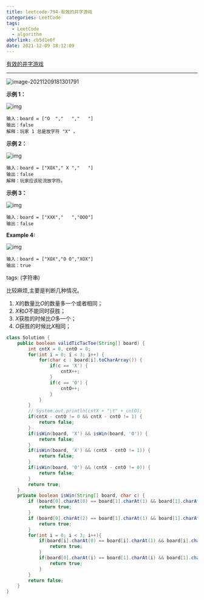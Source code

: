 ```yaml
---
title: leetcode-794-有效的井字游戏
categories: LeetCode
tags:
  - LeetCode
  - algorithm
abbrlink: cb5d1e0f
date: 2021-12-09 18:12:09
---
```


[有效的井字游戏](https://leetcode-cn.com/problems/valid-tic-tac-toe-state/)

<hr/>

![image-20211209181301791](https://gitee.com/cao_ziqiang/img/raw/master/20211209181301.png)

**示例 1：**

![img](https://gitee.com/cao_ziqiang/img/raw/master/20211209181335.jpeg)

```
输入：board = ["O  ","   ","   "]
输出：false
解释：玩家 1 总是放字符 "X" 。
```

**示例 2：**

![img](https://gitee.com/cao_ziqiang/img/raw/master/20211209181343.jpeg)

```
输入：board = ["XOX"," X ","   "]
输出：false
解释：玩家应该轮流放字符。
```

**示例 3：**

![img](https://gitee.com/cao_ziqiang/img/raw/master/20211209181351.jpeg)

```
输入：board = ["XXX","   ","OOO"]
输出：false
```

**Example 4:**

![img](https://gitee.com/cao_ziqiang/img/raw/master/20211209181358.jpeg)

```
输入：board = ["XOX","O O","XOX"]
输出：true
```

tags: (字符串)

比较麻烦,主要是判断几种情况。

1. $X$的数量比$O$的数量多一个或者相同；
2. $X$和$O$不能同时获胜；
3. $X$获胜的时候比$O$多一个；
4. $O$获胜的时候比$X$相同；

```java
class Solution {
    public boolean validTicTacToe(String[] board) {
        int cntX = 0, cntO = 0;
        for(int i = 0; i < 3; i++) {
            for(char c : board[i].toCharArray()) {
                if(c == 'X') {
                    cntX++;
                }
                if(c == 'O') {
                    cntO++;
                }
            }
        }
        // System.out.println(cntX + "\t" + cntO);
        if(cntX - cntO != 0 && cntX - cntO != 1) {
            return false;
        }
        if(isWin(board, 'X') && isWin(board, 'O')) {
            return false;
        }
        if(isWin(board, 'X') && (cntX - cntO != 1)) {
            return false;
        }
        if(isWin(board, 'O') && (cntX - cntO != 0)) {
            return false;
        }
        return true;
    }
    private boolean isWin(String[] board, char c) {
        if (board[0].charAt(0) == board[1].charAt(1) && board[1].charAt(1) == board[2].charAt(2) && board[2].charAt(2) == c) {
            return true;
        }
        if (board[0].charAt(2) == board[1].charAt(1) && board[1].charAt(1) == board[2].charAt(0) && board[2].charAt(0) == c) {
            return true;
        }
        for(int i = 0; i < 3; i++){
            if(board[i].charAt(0) == board[i].charAt(1) && board[i].charAt(1) == board[i].charAt(2) && board[i].charAt(2) == c){
                return true;
            }
            if(board[0].charAt(i) == board[1].charAt(i) && board[1].charAt(i) == board[2].charAt(i) && board[2].charAt(i) == c){
                return true;
            }
        }
        return false;
    }
}
```

